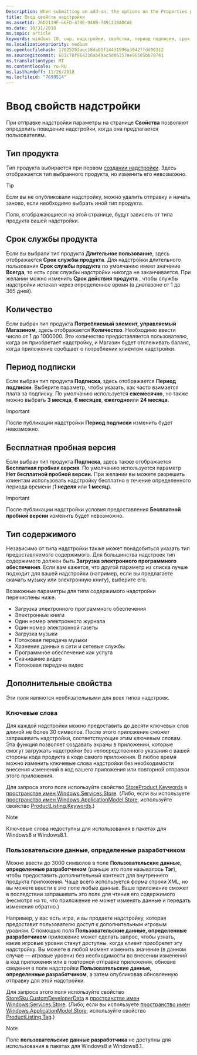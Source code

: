 ```yaml
---
Description: When submitting an add-on, the options on the Properties page help determine the behavior of your add-on when offered to customers.
title: Ввод свойств надстройки
ms.assetid: 26D2139F-66FD-479E-940B-7491238ADCAE
ms.date: 10/31/2018
ms.topic: article
keywords: windows 10, uwp, надстройки, свойства, период подписки, срок действия продукта, тип содержимого, iap, покупки из приложения, внутренний продукт приложения
ms.localizationpriority: medium
ms.openlocfilehash: 17025282aec18da01f14431996a3942ffdd90312
ms.sourcegitcommit: 681c70f964210ab49ac5d06357ae96505bb78741
ms.translationtype: MT
ms.contentlocale: ru-RU
ms.lasthandoff: 11/26/2018
ms.locfileid: "7699514"
---
```

# <a name="enter-add-on-properties"></a>Ввод свойств надстройки

При отправке надстройки параметры на странице **Свойства** позволяют определить поведение надстройки, когда она предлагается пользователям.

## <a name="product-type"></a>Тип продукта

Тип продукта выбирается при первом [создании надстройки](set-your-add-on-product-id.md). Здесь отображается тип выбранного продукта, но изменить его невозможно.

> [!TIP]
> Если вы не опубликовали надстройку, можно удалить отправку и начать заново, если необходимо выбрать иной тип продукта.

Поля, отображающиеся на этой странице, будут зависеть от типа продукта вашей надстройки.


## <a name="product-lifetime"></a>Срок службы продукта

Если вы выбрали тип продукта **Длительное пользование**, здесь отображается **Срок службы продукта**. Для надстройки длительного пользования **Срок службы продукта** по умолчанию имеет значение **Всегда**, то есть срок службы надстройки никогда не заканчивается. При желании можно изменить **Срок действия продукта** , чтобы службы надстройки истекал через определенное время (в диапазоне от 1 до 365 дней).


## <a name="quantity"></a>Количество

Если выбран тип продукта **Потребляемый элемент, управляемый Магазином**, здесь отображается **Количество**. Необходимо ввести число от 1 до 1000000. Это количество предоставляется пользователю, когда он приобретает надстройку, и Магазин будет отслеживать баланс, когда приложение сообщает о потреблении клиентом надстройки.


## <a name="subscription-period"></a>Период подписки

Если выбран тип продукта **Подписка**, здесь отображается **Период подписки**. Выберите параметр, чтобы указать, как часто взимается плата за подписку. По умолчанию используется **ежемесячно**, но также можно выбрать **3 месяца**, **6 месяцев**, **ежегодно**или **24 месяца**.

> [!IMPORTANT]
> После публикации надстройки **Период подписки** изменить будет невозможно.


## <a name="free-trial"></a>Бесплатная пробная версия

Если выбран тип продукта **Подписка**, здесь также отображается **Бесплатная пробная версия**. По умолчанию используется параметр **Нет бесплатной пробной версии.** При желании вы можете разрешить клиентам использовать надстройку бесплатно в течение определенного периода времени (**1 неделя** или **1 месяц**). 

> [!IMPORTANT]
> После публикации надстройки условия предоставления **Бесплатной пробной версии** изменить будет невозможно.


## <a name="content-type"></a>Тип содержимого

Независимо от типа надстройки также может понадобиться указать тип предоставляемого содержимого. Для большинства надстроек тип содержимого должен быть **Загрузка электронного программного обеспечения**. Если вам кажется, что другой параметр из списка лучше подходит для вашей надстройки (например, если вы предлагаете скачать музыку или электронную книгу), выберите его.

Возможные параметры для типа содержимого надстройки перечислены ниже.

-   Загрузка электронного программного обеспечения
-   Электронные книги
-   Один номер электронного журнала
-   Один номер электронной газеты
-   Загрузка музыки
-   Потоковая передача музыки
-   Хранение данных в сети и сетевые службы
-   Программное обеспечение как услуга
-   Скачивание видео
-   Потоковая передача видео


## <a name="additional-properties"></a>Дополнительные свойства

Эти поля являются необязательными для всех типов надстроек.

<span id="keywords" />

### <a name="keywords"></a>Ключевые слова

Для каждой надстройки можно предоставить до десяти ключевых слов длиной не более 30 символов. После этого приложение сможет запрашивать надстройки, соответствующие этим ключевым словам. Эта функция позволяет создавать экраны в приложении, которые смогут загружать надстройки без непосредственного указания с вашей стороны кода продукта в коде самого приложения. В любое время можно изменить ключевые слова надстройки без необходимости внесения изменений в код вашего приложения или повторной отправки этого приложения.

Для запроса этого поля используйте свойство [StoreProduct.Keywords](https://docs.microsoft.com/uwp/api/windows.services.store.storeproduct.Keywords) в [пространстве имен Windows.Services.Store](https://docs.microsoft.com/uwp/api/Windows.Services.Store). (Либо, если вы используете [пространство имен Windows.ApplicationModel.Store](https://docs.microsoft.com/uwp/api/Windows.ApplicationModel.Store), используйте свойство [ProductListing.Keywords](https://docs.microsoft.com/uwp/api/windows.applicationmodel.store.productlisting.Keywords).)

> [!NOTE]
> Ключевые слова недоступны для использования в пакетах для Windows8 и Windows8.1.

<span id="custom-developer-data" />

### <a name="custom-developer-data"></a>Пользовательские данные, определенные разработчиком

Можно ввести до 3000 символов в поле **Пользовательские данные, определенные разработчиком** (раньше это поле называлось **Тэг**), чтобы предоставить дополнительный контекст для внутреннего продукта приложения. Чаще всего используется форма строки XML, но вы можете ввести в это поле любые данные. Ваше приложение сможет в последствии запрашивать это поле для чтения его содержимого (несмотря на то, что приложение не может изменять данные и передать изменения обратно.)

Например, у вас есть игра, и вы продаете надстройку, которая предоставит пользователю доступ к дополнительным игровым уровням. С помощью поля **Пользовательские данные, определенные разработчиком** приложение может сделать запрос, чтобы узнать, какие игровые уровни станут доступны, когда клиент приобретет эту надстройку. Вы можете в любой момент изменить значение (в данном случае — игровые уровни) без необходимости во внесении изменений в код приложения или в повторной отправке приложения, обновив сведения в поле надстройки **Пользовательские данные, определенные разработчиком**, а затем опубликовав обновленную отправку для этой надстройки.

Для запроса этого поля используйте свойство [StoreSku.CustomDeveloperData](https://docs.microsoft.com/uwp/api/windows.services.store.storesku.customdeveloperdata#Windows_Services_Store_StoreSku_CustomDeveloperData) в [пространстве имен Windows.Services.Store](https://docs.microsoft.com/uwp/api/Windows.Services.Store). (Либо, если вы используете [пространство имен Windows.ApplicationModel.Store](https://docs.microsoft.com/uwp/api/Windows.ApplicationModel.Store), используйте свойство [ProductListing.Tag](https://docs.microsoft.com/uwp/api/windows.applicationmodel.store.productlisting.tag#Windows_ApplicationModel_Store_ProductListing_Tag).)

> [!NOTE]
> Поле **пользовательские данные разработчика** не доступны для использования в пакетах для Windows8 и Windows8.1.

 

 

 
